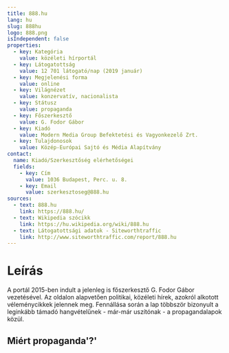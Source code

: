 ```yaml
---
title: 888.hu
lang: hu
slug: 888hu
logo: 888.png
isIndependent: false
properties:
  - key: Kategória
    value: közéleti hírportál
  - key: Látogatottság
    value: 12 701 látogató/nap (2019 január)
  - key: Megjelenési forma
    value: online
  - key: Világnézet
    value: konzervatív, nacionalista
  - key: Státusz
    value: propaganda
  - key: Főszerkesztő
    value: G. Fodor Gábor
  - key: Kiadó
    value: Modern Media Group Befektetési és Vagyonkezelő Zrt.
  - key: Tulajdonosok
    value: Közép-Európai Sajtó és Média Alapítvány
contact:
  name: Kiadó/Szerkesztőség elérhetőségei
  fields:
    - key: Cím
      value: 1036 Budapest, Perc. u. 8.
    - key: Email
      value: szerkesztoseg@888.hu
sources:
  - text: 888.hu
    link: https://888.hu/
  - text: Wikipedia szócikk
    link: https://hu.wikipedia.org/wiki/888.hu
  - text: Látogatottsági adatok - Siteworthtraffic
    link: http://www.siteworthtraffic.com/report/888.hu
---
```


# Leírás

A portál 2015-ben indult a jelenleg is főszerkesztő G. Fodor Gábor vezetésével. Az oldalon alapvetően politikai, közéleti hírek, azokról alkotott véleménycikkek jelennek meg. Fennállása során a lap többször bizonyult a leginkább támadó hangvételűnek - már-már uszítónak - a propagandalapok közül.

## Miért propaganda'?'